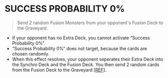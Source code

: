 # SUCCESS PROBABILITY 0%

> Send 2 random Fusion Monsters from your opponent's Fusion Deck to the Graveyard.

*   If your opponent has no Extra Deck, you cannot activate “Success Probability 0%”.
*   “Success Probability 0%” does not target, because the cards are chosen randomly.
*   When this effect resolves, your opponent seperates their Extra Deck into the Synchro Deck and the Fusion Deck. You then send 2 random cards from the Fusion Deck to the Graveyard \[[REF](https://www.pojo.biz/board/showthread.php?t=812022)\].
